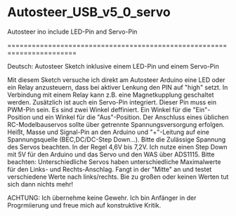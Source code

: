 # Autosteer_USB_v5_0_servo
 Autosteer ino include LED-Pin and Servo-Pin
 
 
 =======================================================================

Deutsch:
Autosteer Sketch inklusive einem LED-Pin und einem Servo-Pin

Mit diesem Sketch versuche ich direkt am Autosteer Arduino eine LED oder ein Relay anzusteuern, dass bei aktiver Lenkung den PIN auf "high" setzt. In Verbindung mit einem Relay kann z.B. eine Magnetkupplung geschaltet werden. 
Zusätzlich ist auch ein Servo-Pin integriert. Dieser Pin muss ein PWM-Pin sein. Es sind zwei Winkel deffiniert. Ein Winkel für die "Ein"-Position und ein Winkel für die "Aus"-Position. Der Anschluss eines üblichen RC-Modelbauservos sollte über getrennte Spannungsversorgung erfolgen. Heißt, Masse und Signal-Pin an den Arduino und "+"-Leitung auf eine Spannungsquelle (BEC,DC/DC-Step Down...). Bitte die Zulässige Spannung des Servos beachten. In der Regel 4,6V bis 7,2V. Ich nutze einen Step Down mit 5V für den Arduino und das Servo und den WAS über ADS1115. 
Bitte beachten: Unterschiedliche Servos haben unterschiedliche Maximalwerte für den Links- und Rechts-Anschlag. Fangt in der "Mitte" an und testet verschiedene Werte nach links/rechts. Bie zu großen oder keinen Werten tut sich dann nichts mehr!

ACHTUNG: Ich übernehme keine Gewehr. Ich bin Anfänger in der Progrmiierung und freue mich auf konstruktive Kritik.
